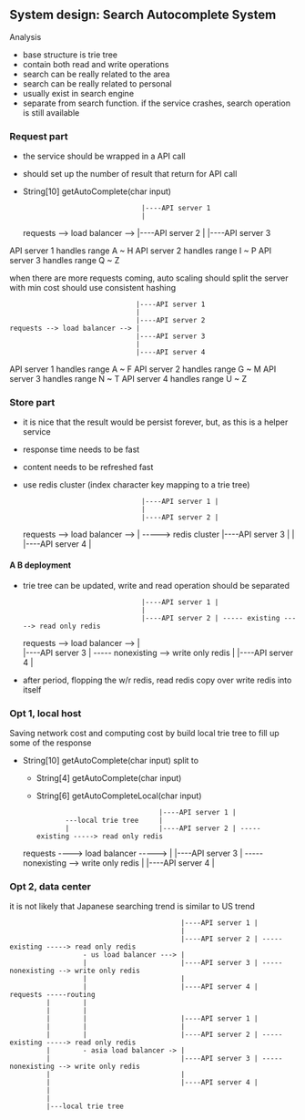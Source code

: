 ## System design: Search Autocomplete System

Analysis
- base structure is trie tree
- contain both read and write operations
- search can be really related to the area
- search can be really related to personal
- usually exist in search engine
- separate from search function. if the service crashes, search operation is still available

### Request part
- the service should be wrapped in a API call 
- should set up the number of result that return for API call
- String[10] getAutoComplete(char input)

                                
                                   |----API server 1 
                                   |
    requests --> load balancer --> |----API server 2
                                   |
                                   |----API server 3 

API server 1 handles range A ~ H
API server 2 handles range I ~ P
API server 3 handles range Q ~ Z

when there are more requests coming, auto scaling should split the server with min cost
should use consistent hashing 

                                
                                   |----API server 1 
                                   |
                                   |----API server 2
    requests --> load balancer --> |
                                   |----API server 3
                                   |
                                   |----API server 4

API server 1 handles range A ~ F
API server 2 handles range G ~ M
API server 3 handles range N ~ T
API server 4 handles range U ~ Z

### Store part
- it is nice that the result would be persist forever, but, as this is a helper service
- response time needs to be fast
- content needs to be refreshed fast
- use redis cluster (index character key mapping to a trie tree)


                                   |----API server 1 |
                                   |
                                   |----API server 2 |
    requests --> load balancer --> |                   -----> redis cluster 
                                   |----API server 3 |
                                   |
                                   |----API server 4 |

#### A B deployment 
- trie tree can be updated, write and read operation should be separated


                                   |----API server 1 |
                                   |
                                   |----API server 2 | ----- existing -----> read only redis
    requests --> load balancer --> |                   
                                   |----API server 3 | ----- nonexisting --> write only redis
                                   |
                                   |----API server 4 |

- after period, flopping the w/r redis, read redis copy over write redis into itself


### Opt 1, local host
Saving network cost and computing cost by build local trie tree to fill up some of the response
- String[10] getAutoComplete(char input) split to 
	- String[4] getAutoComplete(char input)
	- String[6] getAutoCompleteLocal(char input)


                                        |----API server 1 |
                 ---local trie tree     |
                 |                      |----API server 2 | ----- existing -----> read only redis
    requests ----> load balancer -----> |
                                        |----API server 3 | ----- nonexisting --> write only redis
                                        |
                                        |----API server 4 |

### Opt 2, data center
it is not likely that Japanese searching trend is similar to US trend



                                              |----API server 1 |
                                              |
                                              |----API server 2 | ----- existing -----> read only redis
                      - us load balancer ---> |
                      |                       |----API server 3 | ----- nonexisting --> write only redis
                      |                       |
                      |                       |----API server 4 |
    requests -----routing  
             |        |
             |        |
             |        |                       |----API server 1 |
             |        |                       |
             |        |                       |----API server 2 | ----- existing -----> read only redis
             |        - asia load balancer -> |
             |                                |----API server 3 | ----- nonexisting --> write only redis
             |                                |
             |                                |----API server 4 |
             |
             |
             |---local trie tree 
            